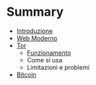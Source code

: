 # Summary

* [Introduzione](README.md)
* [Web Moderno](web_moderno.md)
* [Tor](tor.md)
   * [Funzionamento](Tor/funzionamento.md)
   * Come si usa
   * Limitazioni e problemi
* [Bitcoin](bitcoin.md)

